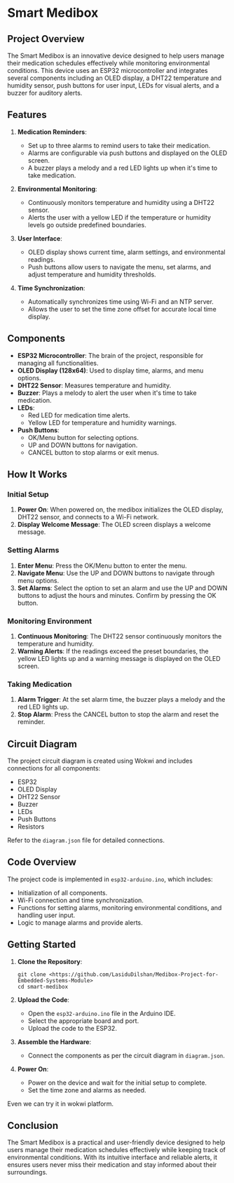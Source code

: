 # Smart Medibox

## Project Overview

The Smart Medibox is an innovative device designed to help users manage their medication schedules effectively while monitoring environmental conditions. This device uses an ESP32 microcontroller and integrates several components including an OLED display, a DHT22 temperature and humidity sensor, push buttons for user input, LEDs for visual alerts, and a buzzer for auditory alerts.

## Features

1. **Medication Reminders**:
   - Set up to three alarms to remind users to take their medication.
   - Alarms are configurable via push buttons and displayed on the OLED screen.
   - A buzzer plays a melody and a red LED lights up when it's time to take medication.

2. **Environmental Monitoring**:
   - Continuously monitors temperature and humidity using a DHT22 sensor.
   - Alerts the user with a yellow LED if the temperature or humidity levels go outside predefined boundaries.

3. **User Interface**:
   - OLED display shows current time, alarm settings, and environmental readings.
   - Push buttons allow users to navigate the menu, set alarms, and adjust temperature and humidity thresholds.

4. **Time Synchronization**:
   - Automatically synchronizes time using Wi-Fi and an NTP server.
   - Allows the user to set the time zone offset for accurate local time display.

## Components

- **ESP32 Microcontroller**: The brain of the project, responsible for managing all functionalities.
- **OLED Display (128x64)**: Used to display time, alarms, and menu options.
- **DHT22 Sensor**: Measures temperature and humidity.
- **Buzzer**: Plays a melody to alert the user when it's time to take medication.
- **LEDs**: 
  - Red LED for medication time alerts.
  - Yellow LED for temperature and humidity warnings.
- **Push Buttons**:
  - OK/Menu button for selecting options.
  - UP and DOWN buttons for navigation.
  - CANCEL button to stop alarms or exit menus.

## How It Works

### Initial Setup

1. **Power On**: When powered on, the medibox initializes the OLED display, DHT22 sensor, and connects to a Wi-Fi network.
2. **Display Welcome Message**: The OLED screen displays a welcome message.

### Setting Alarms

1. **Enter Menu**: Press the OK/Menu button to enter the menu.
2. **Navigate Menu**: Use the UP and DOWN buttons to navigate through menu options.
3. **Set Alarms**: Select the option to set an alarm and use the UP and DOWN buttons to adjust the hours and minutes. Confirm by pressing the OK button.

### Monitoring Environment

1. **Continuous Monitoring**: The DHT22 sensor continuously monitors the temperature and humidity.
2. **Warning Alerts**: If the readings exceed the preset boundaries, the yellow LED lights up and a warning message is displayed on the OLED screen.

### Taking Medication

1. **Alarm Trigger**: At the set alarm time, the buzzer plays a melody and the red LED lights up.
2. **Stop Alarm**: Press the CANCEL button to stop the alarm and reset the reminder.

## Circuit Diagram

The project circuit diagram is created using Wokwi and includes connections for all components:
- ESP32
- OLED Display
- DHT22 Sensor
- Buzzer
- LEDs
- Push Buttons
- Resistors

Refer to the `diagram.json` file for detailed connections.

## Code Overview

The project code is implemented in `esp32-arduino.ino`, which includes:

- Initialization of all components.
- Wi-Fi connection and time synchronization.
- Functions for setting alarms, monitoring environmental conditions, and handling user input.
- Logic to manage alarms and provide alerts.

## Getting Started

1. **Clone the Repository**:
   ```
   git clone <https://github.com/LasiduDilshan/Medibox-Project-for-Embedded-Systems-Module>
   cd smart-medibox
   ```

2. **Upload the Code**:
   - Open the `esp32-arduino.ino` file in the Arduino IDE.
   - Select the appropriate board and port.
   - Upload the code to the ESP32.

3. **Assemble the Hardware**:
   - Connect the components as per the circuit diagram in `diagram.json`.

4. **Power On**:
   - Power on the device and wait for the initial setup to complete.
   - Set the time zone and alarms as needed.

Even we can try it in wokwi platform.

## Conclusion

The Smart Medibox is a practical and user-friendly device designed to help users manage their medication schedules effectively while keeping track of environmental conditions. With its intuitive interface and reliable alerts, it ensures users never miss their medication and stay informed about their surroundings.
